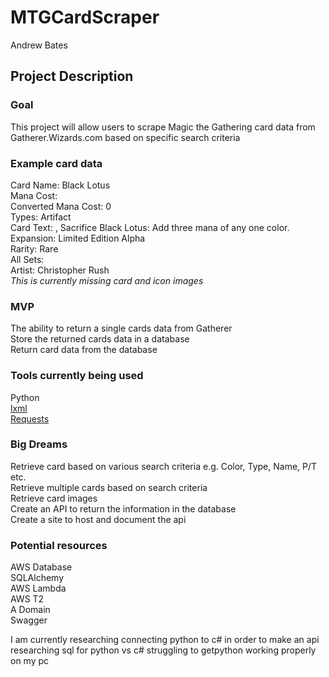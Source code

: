 # MTGCardScraper

Andrew Bates

## Project Description

### Goal

This project will allow users to scrape Magic the Gathering card data from Gatherer.Wizards.com based on specific search criteria

### Example card data

Card Name: Black Lotus  
Mana Cost:  
Converted Mana Cost: 0  
Types: Artifact  
Card Text: , Sacrifice Black Lotus: Add three mana of any one color.  
Expansion: Limited Edition Alpha  
Rarity: Rare  
All Sets:  
Artist: Christopher Rush  
_This is currently missing card and icon images_

### MVP

The ability to return a single cards data from Gatherer  
Store the returned cards data in a database  
Return card data from the database  

### Tools currently being used

Python  
[lxml](https://lxml.de/)  
[Requests](https://requests.readthedocs.io/en/master/)

### Big Dreams

Retrieve card based on various search criteria e.g.  Color, Type, Name, P/T etc.  
Retrieve multiple cards based on search criteria  
Retrieve card images  
Create an API to return the information in the database  
Create a site to host and document the api  

### Potential resources

AWS Database  
SQLAlchemy  
AWS Lambda  
AWS T2  
A Domain  
Swagger  

I am currently researching connecting python to c# in order to make an api
researching sql for python vs  c#
struggling to getpython working properly on my pc
